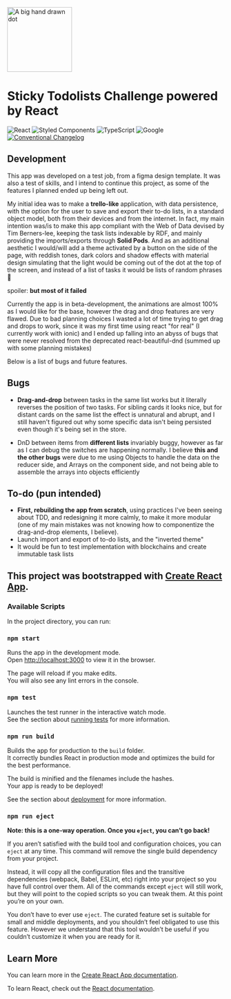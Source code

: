 <img src=https://i.imgur.com/SaOSr8Q.png[/img height=150 alt="A big hand drawn dot"/>

# Sticky Todolists Challenge powered by React

![React](https://img.shields.io/badge/react-%2320232a.svg?style=for-the-badge&logo=react&logoColor=%2361DAFB) ![Styled Components](https://img.shields.io/badge/styled--components-DB7093?style=for-the-badge&logo=styled-components&logoColor=white) ![TypeScript](https://img.shields.io/badge/typescript-%23007ACC.svg?style=for-the-badge&logo=typescript&logoColor=white) ![Google](https://img.shields.io/badge/google-4285F4?style=for-the-badge&logo=google&logoColor=white) [![Conventional Changelog](https://img.shields.io/badge/changelog-conventional-brightgreen.svg)](http://conventional-changelog.github.io)

## Development

This app was developed on a test job, from a figma design template. It was also a test of skills, and I intend to continue this project, as some of the features I planned ended up being left out.

My initial idea was to make a **trello-like** application, with data persistence, with the option for the user to save and export their to-do lists, in a standard object model, both from their devices and from the internet. In fact, my main intention was/is to make this app compliant with the Web of Data devised by Tim Berners-lee, keeping the task lists indexable by RDF, and mainly providing the imports/exports through **Solid Pods**. And as an additional aesthetic I would/will add a theme activated by a button on the side of the page, with reddish tones, dark colors and shadow effects with material design simulating that the light would be coming out of the dot at the top of the screen, and instead of a list of tasks it would be lists of random phrases 👻

spoiler: **but most of it failed**

  
    
Currently the app is in beta-development, the animations are almost 100% as I would like for the base, however the drag and drop features are very flawed. Due to bad planning choices I wasted a lot of time trying to get drag and drops to work, since it was my first time using react "for real" (I currently work with ionic) and I ended up falling into an abyss of bugs that were never resolved from the deprecated react-beautiful-dnd (summed up with some planning mistakes) 

Below is a list of bugs and future features.

## Bugs
- **Drag-and-drop** between tasks in the same list works but it literally reverses the position of two tasks. For sibling cards it looks nice, but for distant cards on the same list the effect is unnatural and abrupt, and I still haven't figured out why some specific data isn't being persisted even though it's being set in the store.

- DnD between items from **different lists** invariably buggy, however as far as I can debug the switches are happening normally. I believe **this and the other bugs** were due to me using Objects to handle the data on the reducer side, and Arrays on the component side, and not being able to assemble the arrays into objects efficiently 

## To-do (pun intended)
- **First, rebuilding the app from scratch**, using practices I've been seeing about TDD, and redesigning it more calmly, to make it more modular (one of my main mistakes was not knowing how to componentize the drag-and-drop elements, I believe).
- Launch import and export of to-do lists, and the "inverted theme"
- It would be fun to test implementation with blockchains and create immutable task lists


## This project was bootstrapped with [Create React App](https://github.com/facebook/create-react-app).

### Available Scripts

In the project directory, you can run:

### `npm start`

Runs the app in the development mode.\
Open [http://localhost:3000](http://localhost:3000) to view it in the browser.

The page will reload if you make edits.\
You will also see any lint errors in the console.

### `npm test`

Launches the test runner in the interactive watch mode.\
See the section about [running tests](https://facebook.github.io/create-react-app/docs/running-tests) for more information.

### `npm run build`

Builds the app for production to the `build` folder.\
It correctly bundles React in production mode and optimizes the build for the best performance.

The build is minified and the filenames include the hashes.\
Your app is ready to be deployed!

See the section about [deployment](https://facebook.github.io/create-react-app/docs/deployment) for more information.

### `npm run eject`

**Note: this is a one-way operation. Once you `eject`, you can’t go back!**

If you aren’t satisfied with the build tool and configuration choices, you can `eject` at any time. This command will remove the single build dependency from your project.

Instead, it will copy all the configuration files and the transitive dependencies (webpack, Babel, ESLint, etc) right into your project so you have full control over them. All of the commands except `eject` will still work, but they will point to the copied scripts so you can tweak them. At this point you’re on your own.

You don’t have to ever use `eject`. The curated feature set is suitable for small and middle deployments, and you shouldn’t feel obligated to use this feature. However we understand that this tool wouldn’t be useful if you couldn’t customize it when you are ready for it.

## Learn More

You can learn more in the [Create React App documentation](https://facebook.github.io/create-react-app/docs/getting-started).

To learn React, check out the [React documentation](https://reactjs.org/).
